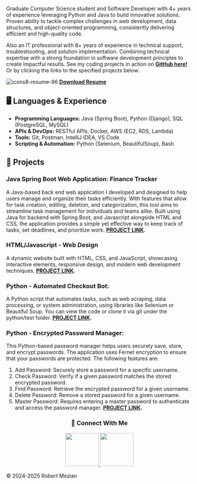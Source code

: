 Graduate Computer Science student and Software Developer with 4+ years of experience leveraging Python and Java to build innovative solutions. Proven ability to tackle complex challenges in web development, data structures, and object-oriented programming, consistently delivering efficient and high-quality code.

Also an IT professional with 8+ years of experience in technical support, troubleshooting, and solution implementation. Combining technical expertise with a strong foundation in software development principles to create impactful results.
See my coding projects in action on **[GitHub here!](https://github.com/ramezian1)** Or by clicking the links to the specified projects below.

![icons8-resume-96](https://github.com/user-attachments/assets/2d0de8e5-7af6-4ef0-80c9-3532fafcaf48)
**[Download Resume](https://github.com/user-attachments/files/19313334/Robert_Mezian_SDE-Resume.2025.pdf)**

## 🖥️ Languages & Experience 

*   **Programming Languages:** Java (Spring Boot), Python (Django), SQL (PostgreSQL, MySQL)
*   **APIs & DevOps:** RESTful APIs, Docker, AWS (EC2, RDS, Lambda)
*   **Tools:** Git, Postman, IntelliJ IDEA, VS Code
*   **Scripting & Automation:** Python (Selenium, BeautifulSoup), Bash 


## 📒 Projects

### **Java Spring Boot Web Application: Finance Tracker**
A Java-based back end web application I developed and designed to help users manage and organize their tasks efficiently. With features that allow for task creation, editing, deletion, and categorization, this tool aims to streamline task management for individuals and teams alike. Built using Java for backend with Spring Boot, and Javascript alongside HTML and CSS, the application provides a simple yet effective way to keep track of tasks, set deadlines, and prioritize work. **[PROJECT LINK](https://github.com/ramezian1/finance-tracker).**

   
### **HTML/Javascript - Web Design**
A dynamic website built with HTML, CSS, and JavaScript, showcasing interactive elements, responsive design, and modern web development techniques. 
**[PROJECT LINK](html/index.html).**


### **Python - Automated Checkout Bot:**
A Python script that automates tasks, such as web scraping, data processing, or system administration, using libraries like Selenium or Beautiful Soup. 
You can view the code or clone it via git under the python/test folder. **[PROJECT LINK](https://github.com/ramezian1/ramezian1.github.io/tree/main/python).**


### **Python - Encrypted Password Manager:**
This Python-based password manager helps users securely save, store, and encrypt passwords. The application uses Fernet encryption to ensure that your passwords are protected. The following features are:
1. Add Password: Securely store a password for a specific username.
2. Check Password: Verify if a given password matches the stored encrypted password.
3. Find Password: Retrieve the encrypted password for a given username.
4. Delete Password: Remove a stored password for a given username.
5. Master Password: Requires entering a master password to authenticate and access the password manager.
**[PROJECT LINK](https://github.com/ramezian1/python-encryptionpassmanager).**


<h3 align="center">📝 Connect With Me</h3>
   
<p align="center">
   <a href="https://www.linkedin.com/in/robert-mezian/">
      <img src="https://github.com/user-attachments/assets/b04456b9-4e88-4789-86e6-d46fdc09f811" width="90" height="90">
   </a>
   <a href="https://github.com/ramezian1">
     <img src="https://github.com/user-attachments/assets/f33a46b1-284b-483a-83dc-09a9a2e3a95d" width="90" height="90">
   </a>
</p>

© 2024-2025 Robert Mezian
